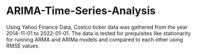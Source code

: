 # ARIMA-Time-Series-Analysis
Using Yahoo Finance Data, Costco ticker data was gathered from the year 2014-11-01 to 2022-01-01.
The data is tested for prequisites like stationarity for running ARMA and ARIMa models and compared to each other using RMSE values.

